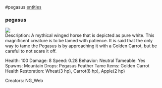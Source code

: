 #pegasus
<a href="/posts/wiki/entities">entities</a>
<div class="iteminfo">
<h3>pegasus</h3>
<img class="pixelimage" src="https://dragon-force-studio.com/images/EF_wiki/pegasus.png">

</div>
Description:  A mythical winged horse that is depicted as pure white.  This magnificent creature is to be tamed with patience.  It is said that the only way to tame the Pegasus is by approaching it with a Golden Carrot, but be careful to not scare it off.

Health: 100 
Damage:  8
Speed:  0.28
Behavior:  Neutral
Tameable:  Yes
Spawns:  Mountain
Drops:  Pegasus Feather
Tame Items:  Golden Carrot
Health Restoration:  Wheat(3 hp), Carrot(8 hp), Apple(2 hp)

Creators:  NG_Web